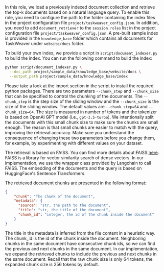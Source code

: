 In this role, we load a previously indexed document collection and retrieve the top-k documents based on a natural language query.
To enable this role, you need to configure the path to the folder containing the index files in the project configuration file `project/taskweaver_config.json`.
In addition, you need to add `document_retriever` to the `session.roles` list in the project configuration file `project/taskweaver_config.json`.
A pre-built sample index is provided in the `knowledge_base` folder which contains all documents for TaskWeaver under `website/docs` folder.

To build your own index, we provide a script in `script/document_indexer.py` to build the index.
You can run the following command to build the index:
```bash
python script/document_indexer.py \
  --doc_path project/sample_data/knowledge_base/website/docs \
  --output_path project/sample_data/knowledge_base/index
```
Please take a look at the import section in the script to install the required python packages.
There are two parameters `--chunk_step` and `--chunk_size` that can be specified to control the chunking of the documents.
The `--chunk_step` is the step size of the sliding window and the `--chunk_size` is the size of the sliding window.
The default values are `--chunk_step=64` and `--chunk_size=64`.
The size is measured in number of tokens and the tokenizer is based on OpenAI GPT model (i.e., `gpt-3.5-turbo`).
We intentionally split the documents with this small chunk size to make sure the chunks are small enough.
The reason is that small chunks are easier to match with the query, improving the retrieval accuracy.
Make sure you understand the consequence of changing these two parameters before you change them, for example, 
by experimenting with different values on your dataset.

The retrieval is based on FAISS. You can find more details about FAISS [here](https://ai.meta.com/tools/faiss/).
FAISS is a library for vector similarity search of dense vectors.
In our implementation, we use the wrapper class provided by Langchain to call FAISS.
The embedding of the documents and the query is based on HuggingFace's Sentence Transformers.

The retrieved document chunks are presented in the following format:
```json
{
    "chunk": "The chunk of the document",
    "metadata": {
      "source": "str, the path to the document", 
      "title": "str, the title of the document",
      "chunk_id": "integer, the id of the chunk inside the document"
    }
}
```
The title in the metadata is inferred from the file content in a heuristic way.
The chunk_id is the id of the chunk inside the document.
Neighboring chunks in the same document have consecutive chunk ids, so we can find the previous and next chunks in the same document.
In our implementation, we expand the retrieved chunks to include the previous and next chunks in the same document.
Recall that the raw chunk size is only 64 tokens, the expanded chunk size is 256 tokens by default.

